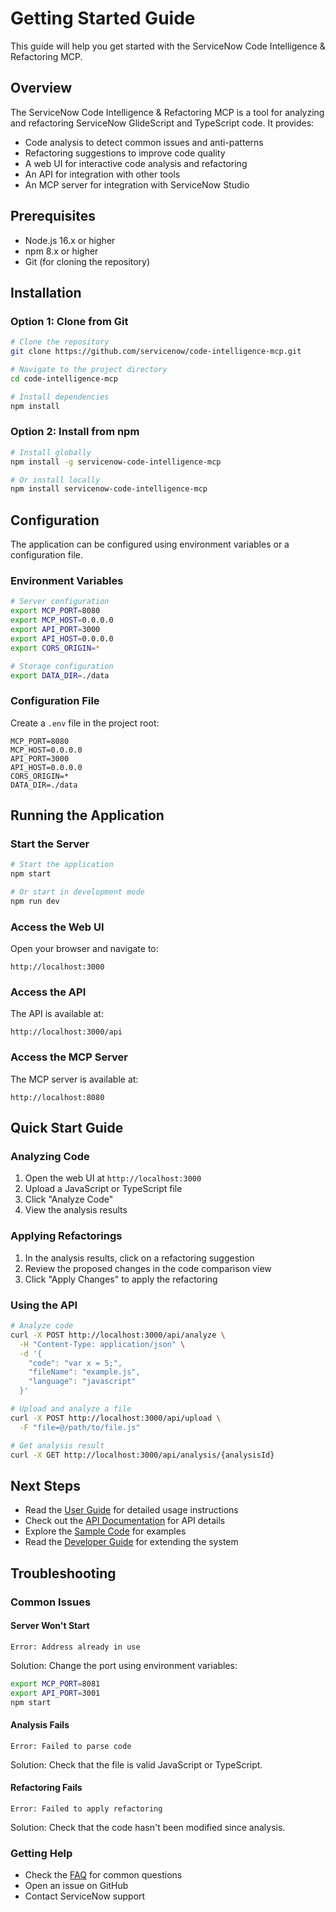 # Getting Started Guide

This guide will help you get started with the ServiceNow Code Intelligence & Refactoring MCP.

## Overview

The ServiceNow Code Intelligence & Refactoring MCP is a tool for analyzing and refactoring ServiceNow GlideScript and TypeScript code. It provides:

- Code analysis to detect common issues and anti-patterns
- Refactoring suggestions to improve code quality
- A web UI for interactive code analysis and refactoring
- An API for integration with other tools
- An MCP server for integration with ServiceNow Studio

## Prerequisites

- Node.js 16.x or higher
- npm 8.x or higher
- Git (for cloning the repository)

## Installation

### Option 1: Clone from Git

```bash
# Clone the repository
git clone https://github.com/servicenow/code-intelligence-mcp.git

# Navigate to the project directory
cd code-intelligence-mcp

# Install dependencies
npm install
```

### Option 2: Install from npm

```bash
# Install globally
npm install -g servicenow-code-intelligence-mcp

# Or install locally
npm install servicenow-code-intelligence-mcp
```

## Configuration

The application can be configured using environment variables or a configuration file.

### Environment Variables

```bash
# Server configuration
export MCP_PORT=8080
export MCP_HOST=0.0.0.0
export API_PORT=3000
export API_HOST=0.0.0.0
export CORS_ORIGIN=*

# Storage configuration
export DATA_DIR=./data
```

### Configuration File

Create a `.env` file in the project root:

```
MCP_PORT=8080
MCP_HOST=0.0.0.0
API_PORT=3000
API_HOST=0.0.0.0
CORS_ORIGIN=*
DATA_DIR=./data
```

## Running the Application

### Start the Server

```bash
# Start the application
npm start

# Or start in development mode
npm run dev
```

### Access the Web UI

Open your browser and navigate to:

```
http://localhost:3000
```

### Access the API

The API is available at:

```
http://localhost:3000/api
```

### Access the MCP Server

The MCP server is available at:

```
http://localhost:8080
```

## Quick Start Guide

### Analyzing Code

1. Open the web UI at `http://localhost:3000`
2. Upload a JavaScript or TypeScript file
3. Click "Analyze Code"
4. View the analysis results

### Applying Refactorings

1. In the analysis results, click on a refactoring suggestion
2. Review the proposed changes in the code comparison view
3. Click "Apply Changes" to apply the refactoring

### Using the API

```bash
# Analyze code
curl -X POST http://localhost:3000/api/analyze \
  -H "Content-Type: application/json" \
  -d '{
    "code": "var x = 5;",
    "fileName": "example.js",
    "language": "javascript"
  }'

# Upload and analyze a file
curl -X POST http://localhost:3000/api/upload \
  -F "file=@/path/to/file.js"

# Get analysis result
curl -X GET http://localhost:3000/api/analysis/{analysisId}
```

## Next Steps

- Read the [User Guide](user-guide.md) for detailed usage instructions
- Check out the [API Documentation](api.md) for API details
- Explore the [Sample Code](samples.md) for examples
- Read the [Developer Guide](developer-guide.md) for extending the system

## Troubleshooting

### Common Issues

#### Server Won't Start

```
Error: Address already in use
```

Solution: Change the port using environment variables:

```bash
export MCP_PORT=8081
export API_PORT=3001
npm start
```

#### Analysis Fails

```
Error: Failed to parse code
```

Solution: Check that the file is valid JavaScript or TypeScript.

#### Refactoring Fails

```
Error: Failed to apply refactoring
```

Solution: Check that the code hasn't been modified since analysis.

### Getting Help

- Check the [FAQ](faq.md) for common questions
- Open an issue on GitHub
- Contact ServiceNow support
